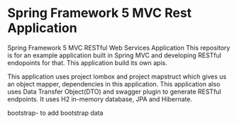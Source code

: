 
# Spring Framework 5 MVC Rest Application

Spring Framework 5 MVC RESTful Web Services Application
This repository is for an example application built in Spring MVC and developing RESTful endopoints for that. This application build its own apis.

This application uses project lombox and project mapstruct which gives us an object mapper, dependencies in this application. This application also uses Data Transfer Object(DTO) and swagger plugin to generate RESTful endpoints. It uses H2 in-memory database, JPA and Hibernate.

bootstrap- to add bootstrap data